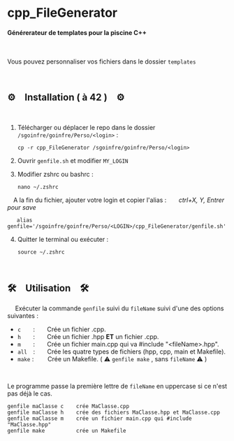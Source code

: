 # cpp_FileGenerator

#### Générerateur de templates pour la piscine C++
&emsp;


Vous pouvez personnaliser vos fichiers dans le dossier `templates` 

&emsp;
## ⚙️&emsp;Installation ( à 42 )&emsp;⚙️
&emsp;
1. Télécharger ou déplacer le repo dans le dossier `/sgoinfre/goinfre/Perso/<login>` :

       cp -r cpp_FileGenerator /sgoinfre/goinfre/Perso/<login>
   

3. Ouvrir `genfile.sh` et modifier `MY_LOGIN`
   

5. Modifier zshrc ou bashrc :

       nano ~/.zshrc

&emsp;A la fin du fichier, ajouter votre login et copier l'alias :&emsp;&emsp;*ctrl+X, Y, Entrer pour save*

       alias genfile='/sgoinfre/goinfre/Perso/<LOGIN>/cpp_FileGenerator/genfile.sh'
  
4. Quitter le terminal ou exécuter :

       source ~/.zshrc

&emsp;
##  🛠️&emsp;Utilisation&emsp;🛠️
&emsp;
Exécuter la commande `genfile` suivi du `fileName` suivi d'une des options suivantes :
- `c`&emsp;&emsp;:&emsp;&emsp;Crée un fichier .cpp.
- `h`&emsp;&emsp;:&emsp;&emsp;Crée un fichier .hpp **ET** un fichier .cpp.
- `m`&emsp;&emsp;:&emsp;&emsp;Crée un fichier main.cpp qui va \#include "\<fileName\>.hpp".
- `all`&emsp;:&emsp;&emsp;Crée les quatre types de fichiers (hpp, cpp, main et Makefile).
- `make` :&emsp;&emsp; Crée un Makefile. ( ⚠️ `genfile make` , sans `fileName` ⚠️ )

&emsp;

Le programme passe la première lettre de `fileName` en uppercase si ce n'est pas déjà le cas.
&emsp;


    genfile maClasse c    crée MaClasse.cpp
    genfile maClasse h    crée des fichiers MaClasse.hpp et MaClasse.cpp
    genfile maClasse m    crée un fichier main.cpp qui #include "MaClasse.hpp"
    genfile make          crée un Makefile

